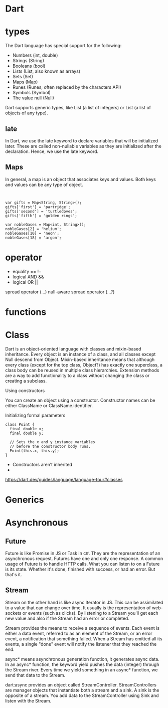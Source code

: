 # Dart



# types

The Dart language has special support for the following:

- Numbers (int, double)
- Strings (String)
- Booleans (bool)
- Lists (List, also known as arrays)
- Sets (Set)
- Maps (Map)
- Runes (Runes; often replaced by the characters API)
- Symbols (Symbol)
- The value null (Null)


Dart supports generic types, like List<int> (a list of integers) or List<Object> (a list of objects of any type).

## late

In Dart, we use the late keyword to declare variables that will be initialized later. These are called non-nullable variables as they are initialized after the declaration. Hence, we use the late keyword.


## Maps

In general, a map is an object that associates keys and values. Both keys and values can be any type of object. 

```


var gifts = Map<String, String>();
gifts['first'] = 'partridge';
gifts['second'] = 'turtledoves';
gifts['fifth'] = 'golden rings';

var nobleGases = Map<int, String>();
nobleGases[2] = 'helium';
nobleGases[10] = 'neon';
nobleGases[18] = 'argon';

```

# operator

- equality 	==    !=   
- logical AND 	&&
- logical OR 	||

spread operator (...)
null-aware spread operator (...?)


# functions

# Class 

Dart is an object-oriented language with classes and mixin-based inheritance. Every object is an instance of a class, and all classes except Null descend from Object. Mixin-based inheritance means that although every class (except for the top class, Object?) has exactly one superclass, a class body can be reused in multiple class hierarchies. Extension methods are a way to add functionality to a class without changing the class or creating a subclass.

Using constructors

You can create an object using a constructor. Constructor names can be either ClassName or ClassName.identifier.

Initializing formal parameters

```
class Point {
  final double x;
  final double y;

  // Sets the x and y instance variables
  // before the constructor body runs.
  Point(this.x, this.y);
}
```
- Constructors aren’t inherited
- 

https://dart.dev/guides/language/language-tour#classes


# Generics

# Asynchronous 

## Future 

Future is like Promise in JS or Task in c#. They are the representation of an asynchronous request. Futures have one and only one response. A common usage of Future is to handle HTTP calls. What you can listen to on a Future is its state. Whether it's done, finished with success, or had an error. But that's it.

## Stream

Stream on the other hand is like async Iterator in JS. This can be assimilated to a value that can change over time. It usually is the representation of web-sockets or events (such as clicks). By listening to a Stream you'll get each new value and also if the Stream had an error or completed.
 
 
Stream provides the means to receive a sequence of events. Each event is either a data event, referred to as an element of the Stream, or an error event, a notification that something failed. When a Stream has emitted all its events, a single "done" event will notify the listener that they reached the end. 

async* means asynchronous generation function, it generates async data. In an async* function, the keyword yield pushes the data (integer) through the Stream river. Every time we yield something in an async* function, we send that data to the Stream.


dart:async provides an object called StreamController. StreamControllers are manager objects that instantiate both a stream and a sink. A sink is the opposite of a stream. You add data to the StreamController using Sink and listen with the Stream.


 